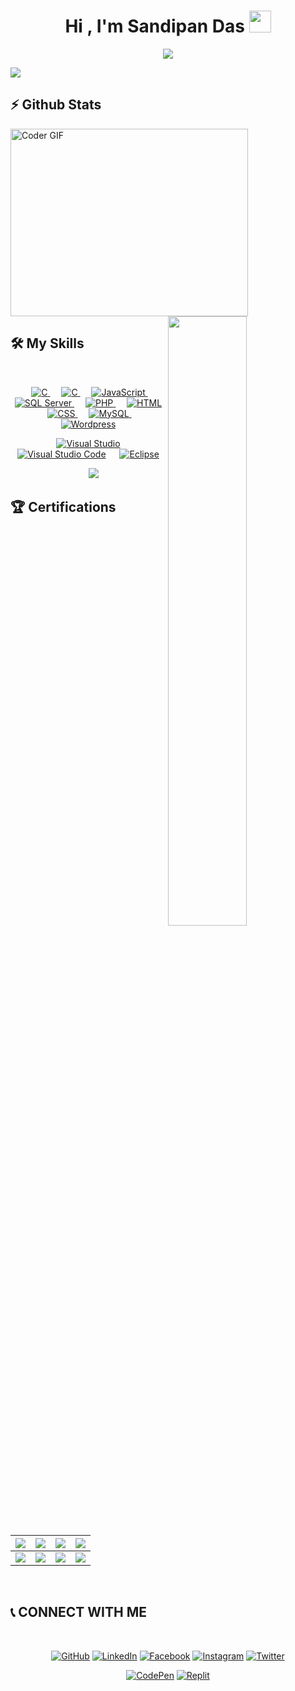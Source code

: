 <h1 align="center">Hi , I'm Sandipan Das  <img src="https://media.giphy.com/media/hvRJCLFzcasrR4ia7z/giphy.gif" width="35"></h1>

<p align="center">
  <a href="https://github.com/DenverCoder1/readme-typing-svg"><img src="https://readme-typing-svg.herokuapp.com?lines=Software%20Engineer&center=true&width=500&height=50"></a>
</p>

<!--
**sandipandas1/sandipandas1** is a ✨ _special_ ✨ repository because its `README.md` (this file) appears on your GitHub profile.

Here are some ideas to get you started:

- 🔭 I’m currently working on ...
- 🌱 I’m currently learning ...
- 👯 I’m looking to collaborate on ...
- 🤔 I’m looking for help with ...
- 💬 Ask me about ...
- 📫 How to reach me: ...
- 😄 Pronouns: ...
- ⚡ Fun fact: ...
-->

![](https://github.com/halfrost/halfrost/blob/master/icons/header_.png)

<div>
<h2>⚡ Github Stats</h2> 

<img src="https://media.giphy.com/media/SWoSkN6DxTszqIKEqv/giphy.gif" alt="Coder GIF" width="380" height="300">
<img width="50%" align="right" src="https://github-readme-stats.vercel.app/api?username=sandipandas1&show_icons=true&hide_border=true" />
</div>
	
<h2> 🛠️ My Skills </h2>
<Br>
	
<p align="center"> 
  &emsp; 
  <a href="#" target="_blank"> 
    <img alt="C" src="https://img.shields.io/badge/C%20-%232370ED.svg?style=plastic&logo=c&logoColor=white">
  </a> 
  &emsp;
  <a href="#" target="_blank"> 
    <img alt="C" src="https://img.shields.io/badge/C Sharp%20-%2300599C.svg?style=plastic&logo=c%2B%2B&logoColor=white">
  </a> 
  &emsp;
  <a href="#" target="_blank"> 
     <img alt="JavaScript" src="https://img.shields.io/badge/JavaScript%20-%23F7DF1E.svg?style=plastic&logo=javascript&logoColor=black">
   </a>
  &emsp;
  <a href="#" target="_blank"> 
    <img alt="SQL Server" src="https://img.shields.io/badge/SQL Server-%23007396.svg?style=plastic&logo=Java&logoColor=white">
  </a>
  &emsp;
   <a href="#" target="_blank">
    <img alt="PHP" src="https://img.shields.io/badge/PHP%20-%2314354C.svg?style=plastic&logo=PHP&logoColor=white">
  </a>
  &emsp; 
  <a href="#" target="_blank"> 
   <img alt="HTML" src="https://img.shields.io/badge/HTML5%20-%23E34F26.svg?style=plastic&logo=html5&logoColor=white">
  </a>   
  &emsp;
  <a href="#" target="_blank">
    <img alt="CSS" src="https://img.shields.io/badge/CSS%20-%231572B6.svg?style=plastic&logo=css3&logoColor=white">
  </a> 
   &emsp;
  <a href="#" target="_blank">
    <img alt="MySQL" src="https://img.shields.io/badge/MySQL%20-orange.svg?style=plastic&logo=MySQL&logoColor=white">
  </a> 
   &emsp;
  <a href="#" target="_blank">
    <img alt="Wordpress" src="https://img.shields.io/badge/Wordpress%20-%232370ED.svg?style=plastic&logo=Wordpress&logoColor=white">
  </a>
</p>
<p align="center">
	&emsp;
    <a href="#"><img alt="Visual Studio" src="https://img.shields.io/badge/Visual%20Studio-0078d7.svg?style=plastic&logo=visual-studio&logoColor=white"></a>
  &emsp;
    <a href="#"><img alt="Visual Studio Code" src="https://img.shields.io/badge/Visual%20Studio%20Code-0078d7.svg?style=plastic&logo=visual-studio-code&logoColor=white"></a>
  &emsp;
    <a href="#"><img alt="Eclipse" src="https://img.shields.io/badge/eclipse%20ide-%232C2255.svg?&style=plastic&logo=eclipse%20ide&logoColor=white" /></a>
</p>
<p align="center">
  &emsp;
    <a href="#"><img src="https://img.shields.io/badge/Windows-0078D6?style=plastic&logo=windows&logoColor=white"></a>
</p>

  
<h2> 🏆 Certifications </h2>
<Br>
  
|![](https://img.shields.io/badge/Web%20Development-red?style=for-the-badge)|![](https://img.shields.io/badge/Introduction%20to%20R%20-blue?style=for-the-badge)|![](https://img.shields.io/badge/Cloud%20Computing-green?style=for-the-badge)|![](https://img.shields.io/badge/AWS%20for%20Beginners%20-purple?style=for-the-badge)|
|---|---|---|---|
|![](https://img.shields.io/badge/Digital%20Skills%20User%20Experience%20-orange?style=for-the-badge)|![](https://img.shields.io/badge/Fundamentals%20Of%20Digital%20Marketing-purple?style=for-the-badge)|![](https://img.shields.io/badge/Data%20Analytics%20-red?style=for-the-badge)|![](https://img.shields.io/badge/Career%20Edge%20Young%20Professional%20-yellow?style=for-the-badge)|

<Br>
	
<h2>  📞 CONNECT WITH ME </h2>
 <Br>
 <p align="center">
	<a href="https://github.com/sandipandas1"><img src="https://img.shields.io/badge/github-%23181717.svg?style=plastic&logo=github&logoColor=white" alt="GitHub"/></a>
	<a href=""><img src="https://img.shields.io/badge/linkedin-%230A66C2.svg?style=plastic&logo=linkedin&logoColor=white" alt="LinkedIn"/></a>
	<a href="https://www.facebook.com/sandipan.das.7777019"><img src="https://img.shields.io/badge/facebook-%231877F2.svg?style=plastic&logo=facebook&logoColor=white" alt="Facebook"/></a>
	<a href="https://www.instagram.com/iamsandipandas/"><img src="https://img.shields.io/badge/instagram-%23E4405F.svg?style=plastic&logo=instagram&logoColor=white" alt="Instagram"/></a>
	 <a href="https://mobile.twitter.com/sipu_sandipan"><img src="https://img.shields.io/badge/twitter-%230A66C2.svg?style=plastic&logo=twitter&logoColor=white" alt="Twitter"/></a>
</P>
<p align="center">
<a href="https://codepen.io/sandipandas"><img src="https://img.shields.io/badge/CodePen-%23F7DF1E.svg?style=plastic" alt="CodePen"/></a>
<a href="https://replit.com/@SandipanDas01"><img src="https://img.shields.io/badge/Replit-%20orange.svg?style=plastic" alt="Replit"/></a>
</p>
